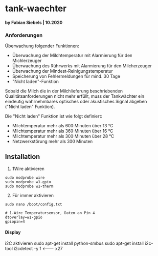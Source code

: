 # tank-waechter
#### by Fabian Siebels | 10.2020

### Anforderungen

Überwachung folgender Funktionen:
- Überwachung der Milchtemperatur mit Alarmierung für den Michlerzeuger
- Überwachung des Rührwerks mit Alarmierung für den Milcherzeuger
- Überwachung der Mindest-Reinigungstemperatur
- Speicherung von Fehlermeldungen für mind. 30 Tage
- "Nicht laden"-Funktion

Sobald die Milch die in der Milchlieferung beschriebenden Qualitätsanforderungen nicht mehr erfüllt, muss der Tankwächter ein eindeutig wahrnehmbares optisches oder akustisches Signal abgeben ("Nicht laden" Funktion).

Die "Nicht laden" Funktion ist wie folgt definiert:
- Milchtemperatur mehr als 600 Minuten über 13 °C
- Milchtemperatur mehr als 360 Minuten über 16 °C
- Milchtemperatur mehr als 300 Minuten über 28 °C
- Netzwerkstörung mehr als 300 Minuten

## Installation

1.  1Wire aktivieren

```
sudo modprobe wire
sudo modprobe w1-gpio
sudo modprobe w1-therm
```

2. Für immer aktivieren
```
sudo nano /boot/config.txt

# 1-Wire Temperatursensor, Daten an Pin 4
dtoverlay=w1-gpio
gpiopin=4
```


#### Display

i2C aktivieren
sudo apt-get install python-smbus
sudo apt-get install i2c-tool
i2cdetect -y 1      <--- x27

